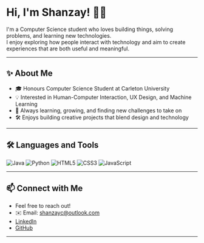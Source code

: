 # Hi, I'm Shanzay! 👩‍💻

I'm a Computer Science student who loves building things, solving problems, and learning new technologies.  
I enjoy exploring how people interact with technology and aim to create experiences that are both useful and meaningful.

---

## ✨ About Me
- 🎓 Honours Computer Science Student at Carleton University
- 💡 Interested in Human-Computer Interaction, UX Design, and Machine Learning
- 🌱 Always learning, growing, and finding new challenges to take on
- 🛠️ Enjoys building creative projects that blend design and technology

---

## 🛠️ Languages and Tools
<p align="left">
  <img src="https://img.shields.io/badge/Java-ED8B00?style=for-the-badge&logo=java&logoColor=white" alt="Java" />
  <img src="https://img.shields.io/badge/Python-3776AB?style=for-the-badge&logo=python&logoColor=white" alt="Python" />
  <img src="https://img.shields.io/badge/HTML5-E34F26?style=for-the-badge&logo=html5&logoColor=white" alt="HTML5" />
  <img src="https://img.shields.io/badge/CSS3-1572B6?style=for-the-badge&logo=css3&logoColor=white" alt="CSS3" />
  <img src="https://img.shields.io/badge/JavaScript-F7DF1E?style=for-the-badge&logo=javascript&logoColor=black" alt="JavaScript" />
</p>

---

## 📫 Connect with Me
- Feel free to reach out!
- ✉️ Email: shanzayc@outlook.com
- [LinkedIn](https://linkedin.com/in/shanzaychaudhry)
- [GitHub](https://github.com/shanzayc)
  

---
